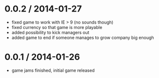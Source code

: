 0.0.2 / 2014-01-27 
==================

 * fixed game to work with IE > 9 (no sounds though)
 * fixed currency so that game is more playable
 * added possibility to kick managers out
 * added game to end if someone manages to grow company big enough

0.0.1 / 2014-01-26 
==================

 * game jams finished, initial game released
